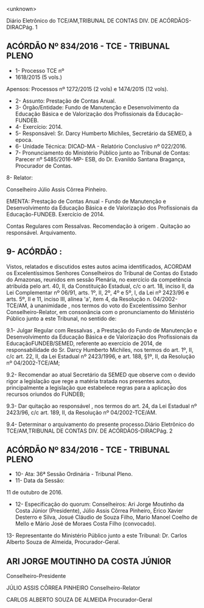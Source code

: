 &lt;unknown&gt;

Diário Eletrônico do TCE/AM,TRIBUNAL DE CONTAS DIV. DE ACÓRDÃOS-DIRACPág. 1

## ACÓRDÃO Nº 834/2016 - TCE - TRIBUNAL PLENO

- 1- Processo TCE nº
- 1618/2015 (5 vols.)

Apensos: Processos nº 1272/2015 (2 vols) e 1474/2015 (12 vols).

- 2- Assunto: Prestação de Contas Anual.
- 3- Órgão/Entidade: Fundo de Manutenção e Desenvolvimento da Educação Básica e de Valorização dos Profissionais da Educação-FUNDEB.
- 4- Exercício: 2014.
- 5- Responsável: Sr. Darcy Humberto Michiles, Secretário da SEMED, à epoca.
- 6- Unidade Técnica: DICAD-MA - Relatório Conclusivo nº 022/2016.
- 7-  Pronunciamento  do Ministério Público  junto  ao Tribunal  de Contas: Parecer  nº 5485/2016-MP- ESB, do Dr. Evanildo Santana Bragança, Procurador de Contas.

8- Relator:

Conselheiro Júlio Assis Côrrea Pinheiro.

EMENTA: Prestação de Contas Anual - Fundo de Manutenção e Desenvolvimento da Educação Básica e de Valorização dos Profissionais da Educação-FUNDEB. Exercício de 2014.

Contas Regulares com Ressalvas. Recomendação à origem . Quitação ao responsável. Arquivamento.

## 9- ACÓRDÃO :

Vistos, relatados e discutidos estes autos acima identificados, ACORDAM os Excelentíssimos Senhores Conselheiros do Tribunal de Contas do Estado do Amazonas, reunidos em sessão Plenária, no exercício da competência atribuída pelo art. 40, II, da Constituição Estadual, c/c o art. 18, inciso II, da Lei Complementar nº 06/91, arts. 1º, II, 2º, 4º e 5º, I, da Lei nº 2423/96 e arts. 5º, II e 11, inciso III, alínea 'a', item 4, da Resolução n. 04/2002-TCE/AM, à unanimidade ,  nos  termos do voto do Excelentíssimo Senhor  Conselheiro-Relator, em  consonância com  o  pronunciamento  do  Ministério Público junto a este Tribunal, no sentido de:

9.1- Julgar Regular com Ressalvas , a Prestação do Fundo de Manutenção e Desenvolvimento da Educação Básica e de Valorização dos Profissionais da EducaçãoFUNDEB/SEMED,  referente  ao  exercício  de  2014,  de  responsabilidade  do  Sr.  Darcy Humberto Michiles, nos termos do art. 1º, II, c/c art. 22, II, da Lei Estadual nº 2423/1996, e art. 188, §1º, II, da Resolução nº 04/2002-TCE/AM;

9.2-  Recomendar ao atual Secretário da SEMED que observe com o devido rigor  a  legislação  que  rege  a  matéria  tratada  nos  presentes  autos,  principalmente  a legislação que estabelece regras para a aplicação dos recursos oriundos do FUNDEB;

9.3- Dar quitação ao responsável , nos termos do art. 24, da Lei Estadual nº 2423/96, c/c art. 189, II, da Resolução nº 04/2002-TCE/AM.

9.4- Determinar o arquivamento do presente processo.Diário Eletrônico do TCE/AM,TRIBUNAL DE CONTAS DIV. DE ACÓRDÃOS-DIRACPág. 2

## ACÓRDÃO Nº 834/2016 - TCE - TRIBUNAL PLENO

- 10- Ata: 36ª Sessão Ordinária - Tribunal Pleno.
- 11- Data da Sessão:

11 de outubro de 2016.

- 12-  Especificação  do  quorum: Conselheiros:  Ari  Jorge  Moutinho  da  Costa  Júnior (Presidente), Júlio Assis Côrrea Pinheiro, Érico Xavier Desterro e Silva, Josué Cláudio de Souza  Filho,  Mario  Manoel  Coelho  de  Mello  e  Mário  José  de  Moraes  Costa  Filho (convocado).

13-  Representante  do  Ministério  Público  junto  a  este Tribunal: Dr. Carlos  Alberto Souza de Almeida, Procurador-Geral.

## ARI JORGE MOUTINHO DA COSTA JÚNIOR

Conselheiro-Presidente

JÚLIO ASSIS CÔRREA PINHEIRO Conselheiro-Relator

CARLOS ALBERTO SOUZA DE ALMEIDA Procurador-Geral